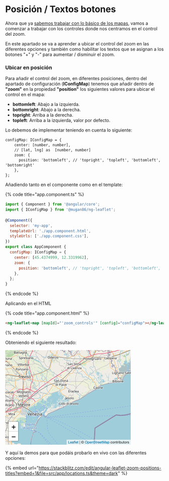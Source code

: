 # Posición / Textos botones

Ahora que ya [sabemos trabajar con lo básico de los mapas](../aspectos-basicos/mapa-basico.md), vamos a comenzar a trabajar con los controles donde nos centramos en el control del zoom.

En este apartado se va a aprender a ubicar el control del zoom en las diferentes opciones y también como habilitar los textos que se asignan a los botones "+" y "-" para aumentar / disminuir el zoom.

### Ubicar en posición

Para añadir el control del zoom, en diferentes posiciones, dentro del apartado de configuración (**IConfigMap**) tenemos que añadir dentro de **"zoom"** en la propiedad **"position"** los siguientes valores para ubicar el control en el mapa:

* **bottomleft**: Abajo a la izquierda.
* **bottomright**: Abajo a la derecha.
* **topright**: Arriba a la derecha.
* **topleft**: Arriba a la izquierda, valor por defecto.

Lo debemos de implementar teniendo en cuenta lo siguiente:

```
configMap: IConfigMap = {
    center: [number, number],
    // [lat, lng] as  [number, number]
    zoom: {
      position: 'bottomleft', // 'topright', 'topleft', 'bottomleft', 'bottomright'
    },
};
```

Añadiendo tanto en el componente como en el template:

{% code title="app.component.ts" %}
```javascript
import { Component } from '@angular/core';
import { IConfigMap } from '@mugan86/ng-leaflet';

@Component({
  selector: 'my-app',
  templateUrl: './app.component.html',
  styleUrls: ['./app.component.css'],
})
export class AppComponent {
  configMap: IConfigMap = {
    center: [45.4374999, 12.3319962],
    zoom: {
      position: 'bottomleft', // 'topright', 'topleft', 'bottomleft', 'bottomright'
    },
  };
}

```
{% endcode %}

Aplicando en el HTML

{% code title="app.component.html" %}
```html
<ng-leaflet-map [mapId]="'zoom_controls'" [config]="configMap"></ng-leaflet>
```
{% endcode %}

Obteniendo el siguiente resultado:

![](../.gitbook/assets/03-zoom-controls.png)

Y aquí la demos para que podáis probarlo en vivo con las diferentes opciones:

{% embed url="https://stackblitz.com/edit/angular-leaflet-zoom-positions-titles?embed=1&file=src/app/locations.ts&theme=dark" %}
